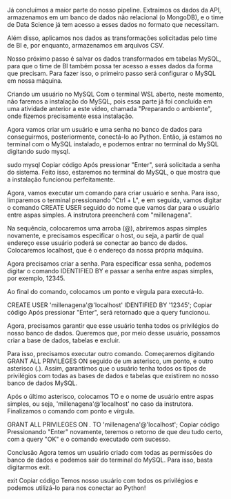 Já concluímos a maior parte do nosso pipeline. Extraímos os dados da API, armazenamos em um banco de dados não relacional (o MongoDB), e o time de Data Science já tem acesso a esses dados no formato que necessitam.

Além disso, aplicamos nos dados as transformações solicitadas pelo time de BI e, por enquanto, armazenamos em arquivos CSV.

Nosso próximo passo é salvar os dados transformados em tabelas MySQL, para que o time de BI também possa ter acesso a esses dados da forma que precisam. Para fazer isso, o primeiro passo será configurar o MySQL em nossa máquina.

Criando um usuário no MySQL
Com o terminal WSL aberto, neste momento, não faremos a instalação do MySQL, pois essa parte já foi concluída em uma atividade anterior a este vídeo, chamada "Preparando o ambiente", onde fizemos precisamente essa instalação.

Agora vamos criar um usuário e uma senha no banco de dados para conseguirmos, posteriormente, conectá-lo ao Python. Então, já estamos no terminal com o MySQL instalado, e podemos entrar no terminal do MySQL digitando sudo mysql.

sudo mysql
Copiar código
Após pressionar "Enter", será solicitada a senha do sistema. Feito isso, estaremos no terminal do MySQL, o que mostra que a instalação funcionou perfeitamente.

Agora, vamos executar um comando para criar usuário e senha. Para isso, limparemos o terminal pressionando "Ctrl + L", e em seguida, vamos digitar o comando CREATE USER seguido do nome que vamos dar para o usuário entre aspas simples. A instrutora preencherá com "millenagena".

Na sequência, colocaremos uma arroba (@), abriremos aspas simples novamente, e precisamos especificar o host, ou seja, a partir de qual endereço esse usuário poderá se conectar ao banco de dados. Colocaremos localhost, que é o endereço da nossa própria máquina.

Agora precisamos criar a senha. Para especificar essa senha, podemos digitar o comando IDENTIFIED BY e passar a senha entre aspas simples, por exemplo, 12345.

Ao final do comando, colocamos um ponto e vírgula para executá-lo.

CREATE USER 'millenagena'@'localhost' IDENTIFIED BY '12345';
Copiar código
Após pressionar "Enter", será retornado que a query funcionou.

Agora, precisamos garantir que esse usuário tenha todos os privilégios do nosso banco de dados. Queremos que, por meio desse usuário, possamos criar a base de dados, tabelas e excluir.

Para isso, precisamos executar outro comando. Começaremos digitando GRANT ALL PRIVILEGES ON seguido de um asterisco, um ponto, e outro asterisco (*.*). Assim, garantimos que o usuário tenha todos os tipos de privilégios com todas as bases de dados e tabelas que existirem no nosso banco de dados MySQL.

Após o último asterisco, colocamos TO e o nome de usuário entre aspas simples, ou seja, 'millenagena'@'localhost' no caso da instrutora. Finalizamos o comando com ponto e vírgula.

GRANT ALL PRIVILEGES ON *.* TO 'millenagena'@'localhost';
Copiar código
Pressionando "Enter" novamente, teremos o retorno de que deu tudo certo, com a query "OK" e o comando executado com sucesso.

Conclusão
Agora temos um usuário criado com todas as permissões do banco de dados e podemos sair do terminal do MySQL. Para isso, basta digitarmos exit.

exit
Copiar código
Temos nosso usuário com todos os privilégios e podemos utilizá-lo para nos conectar ao Python!
